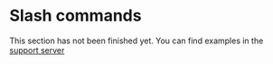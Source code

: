 # Slash commands

This section has not been finished yet. You can find examples in the [support server](https://discord.gg/botloader)